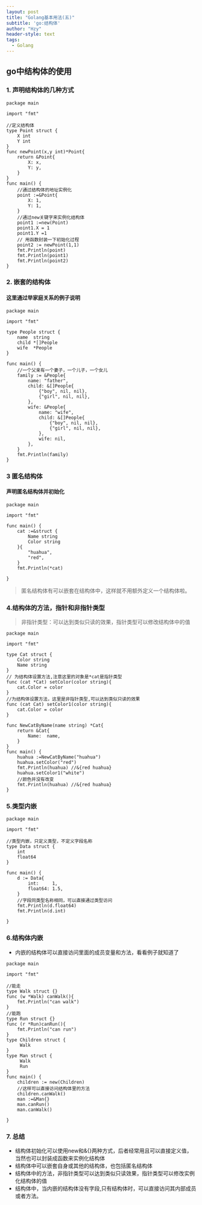 ```yaml
---
layout: post
title: "Golang基本用法(五)"
subtitle: 'go:结构体'
author: "Hzy"
header-style: text
tags:
  - Golang
---
```

## go中结构体的使用

### 1. 声明结构体的几种方式
```
package main

import "fmt"

//定义结构体
type Point struct {
	X int
	Y int
}
func newPoint(x,y int)*Point{
	return &Point{
		X: x,
		Y: y,
	}
}
func main() {
	//通过结构体的地址实例化
	point :=&Point{
		X: 1,
		Y: 1,
	}
	//通过new关键字来实例化结构体
	point1 :=new(Point)
	point1.X = 1
	point1.Y =1
	// 用函数封装一下初始化过程
	point2 := newPoint(1,1)
	fmt.Println(point)
	fmt.Println(point1)
	fmt.Println(point2)
}

```
### 2. 嵌套的结构体
#### 这里通过举家庭关系的例子说明
```
package main

import "fmt"

type People struct {
	name  string
	child *[]People
	wife  *People
}

func main() {
	//一个父亲有一个妻子，一个儿子，一个女儿
	family := &People{
		name: "father",
		child: &[]People{
			{"boy", nil, nil},
			{"girl", nil, nil},
		},
		wife: &People{
			name: "wife",
			child: &[]People{
				{"boy", nil, nil},
				{"girl", nil, nil},
			},
			wife: nil,
		},
	}
	fmt.Println(family)
}
```
### 3 匿名结构体
#### 声明匿名结构体并初始化
```
package main

import "fmt"

func main() {
	cat :=&struct {
		Name string
		Color string
	}{
		"huahua",
		"red",
	}
	fmt.Println(*cat)

}

```
> 匿名结构体有可以嵌套在结构体中，这样就不用额外定义一个结构体啦。

### 4.结构体的方法，指针和非指针类型

>非指针类型：可以达到类似只读的效果，指针类型可以修改结构体中的值

```
package main

import "fmt"

type Cat struct {
	Color string
	Name string
}
// 为结构体设置方法,注意这里的对象是*cat是指针类型
func (cat *Cat) setColor(color string){
	cat.Color = color
}
//为结构体设置方法，这里是非指针类型,可以达到类似只读的效果
func (cat Cat) setColor1(color string){
	cat.Color = color
}

func NewCatByName(name string) *Cat{
	return &Cat{
		Name:  name,
	}
}
func main() {
	huahua :=NewCatByName("huahua")
	huahua.setColor("red")
	fmt.Println(huahua) //&{red huahua}
	huahua.setColor1("white")
	//颜色并没有改变
	fmt.Println(huahua) //&{red huahua}
}
```
### 5.类型内嵌
```
package main

import "fmt"

//类型内嵌，只定义类型，不定义字段名称
type Data struct {
	int
	float64
}

func main() {
	d := Data{
		int:     1,
		float64: 1.5,
	}
    //字段同类型名称相同，可以直接通过类型访问
	fmt.Println(d.float64)
	fmt.Println(d.int)

}

```
### 6.结构体内嵌

* 内嵌的结构体可以直接访问里面的成员变量和方法，看看例子就知道了

```
package main

import "fmt"

//能走
type Walk struct {}
func (w *Walk) canWalk(){
	fmt.Println("can walk")
}
//能跑
type Run struct {}
func (r *Run)canRun(){
	fmt.Println("can run")
}
type Children struct {
	 Walk
}
type Man struct {
	 Walk
	 Run
}
func main() {
	children := new(Children)
	//这样可以直接访问结构体里的方法
	children.canWalk()
	man :=&Man{}
	man.canRun()
	man.canWalk()

}
```

###  7. 总结
* 结构体初始化可以使用new和&{}两种方式，后者经常用且可以直接定义值，当然也可以封装成函数来实例化结构体
* 结构体中可以嵌套自身或其他的结构体，也包括匿名结构体
* 结构体中的方法，非指针类型可以达到类似只读效果，指针类型可以修改实例化结构体的值
* 结构体中，当内嵌的结构体没有字段,只有结构体时，可以直接访问其内部成员或者方法。

